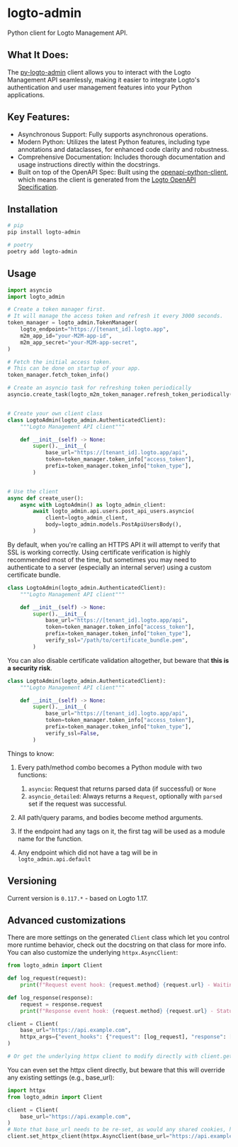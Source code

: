 # logto-admin
Python client for Logto Management API.

## What It Does:

The [py-logto-admin](https://github.com/ysemennikov/py-logto-admin) client allows you to interact with the Logto Management API seamlessly, making it easier to integrate Logto's authentication and user management features into your Python applications.

## Key Features:

- Asynchronous Support: Fully supports asynchronous operations.
- Modern Python: Utilizes the latest Python features, including type annotations and dataclasses, for enhanced code clarity and robustness.
- Comprehensive Documentation: Includes thorough documentation and usage instructions directly within the docstrings.
- Built on top of the OpenAPI Spec: Built using the [openapi-python-client](https://github.com/openapi-generators/openapi-python-client), which means the client is generated from the [Logto OpenAPI Specification](https://openapi.logto.io/operation/operation-get-api-swagger-json).

## Installation

```bash
# pip
pip install logto-admin

# poetry
poetry add logto-admin
```

## Usage

```python
import asyncio
import logto_admin

# Create a token manager first.
# It will manage the access token and refresh it every 3000 seconds.
token_manager = logto_admin.TokenManager(
    logto_endpoint="https://[tenant_id].logto.app",
    m2m_app_id="your-M2M-app-id",
    m2m_app_secret="your-M2M-app-secret",
)

# Fetch the initial access token.
# This can be done on startup of your app.
token_manager.fetch_token_info()

# Create an asyncio task for refreshing token periodically
asyncio.create_task(logto_m2m_token_manager.refresh_token_periodically())


# Create your own client class
class LogtoAdmin(logto_admin.AuthenticatedClient):
    """Logto Management API client"""

    def __init__(self) -> None:
        super().__init__(
            base_url="https://[tenant_id].logto.app/api",
            token=token_manager.token_info["access_token"],
            prefix=token_manager.token_info["token_type"],
        )


# Use the client
async def create_user():
    async with LogtoAdmin() as logto_admin_client:
        await logto_admin.api.users.post_api_users.asyncio(
            client=logto_admin_client,
            body=logto_admin.models.PostApiUsersBody(),
        )
```

By default, when you're calling an HTTPS API it will attempt to verify that SSL is working correctly. Using certificate verification is highly recommended most of the time, but sometimes you may need to authenticate to a server (especially an internal server) using a custom certificate bundle.

```python
class LogtoAdmin(logto_admin.AuthenticatedClient):
    """Logto Management API client"""

    def __init__(self) -> None:
        super().__init__(
            base_url="https://[tenant_id].logto.app/api",
            token=token_manager.token_info["access_token"],
            prefix=token_manager.token_info["token_type"],
            verify_ssl="/path/to/certificate_bundle.pem",
        )
```

You can also disable certificate validation altogether, but beware that **this is a security risk**.

```python
class LogtoAdmin(logto_admin.AuthenticatedClient):
    """Logto Management API client"""

    def __init__(self) -> None:
        super().__init__(
            base_url="https://[tenant_id].logto.app/api",
            token=token_manager.token_info["access_token"],
            prefix=token_manager.token_info["token_type"],
            verify_ssl=False,
        )
```

Things to know:
1. Every path/method combo becomes a Python module with two functions:
    1. `asyncio`: Request that returns parsed data (if successful) or `None`
    2. `asyncio_detailed`: Always returns a `Request`, optionally with `parsed` set if the request was successful.

1. All path/query params, and bodies become method arguments.
1. If the endpoint had any tags on it, the first tag will be used as a module name for the function.
1. Any endpoint which did not have a tag will be in `logto_admin.api.default`

## Versioning

Current version is `0.117.*` - based on Logto 1.17.

## Advanced customizations

There are more settings on the generated `Client` class which let you control more runtime behavior, check out the docstring on that class for more info. You can also customize the underlying `httpx.AsyncClient`:

```python
from logto_admin import Client

def log_request(request):
    print(f"Request event hook: {request.method} {request.url} - Waiting for response")

def log_response(response):
    request = response.request
    print(f"Response event hook: {request.method} {request.url} - Status {response.status_code}")

client = Client(
    base_url="https://api.example.com",
    httpx_args={"event_hooks": {"request": [log_request], "response": [log_response]}},
)

# Or get the underlying httpx client to modify directly with client.get_httpx_client() or client.get_async_httpx_client()
```

You can even set the httpx client directly, but beware that this will override any existing settings (e.g., base_url):

```python
import httpx
from logto_admin import Client

client = Client(
    base_url="https://api.example.com",
)
# Note that base_url needs to be re-set, as would any shared cookies, headers, etc.
client.set_httpx_client(httpx.AsyncClient(base_url="https://api.example.com", proxies="http://localhost:8030"))
```
